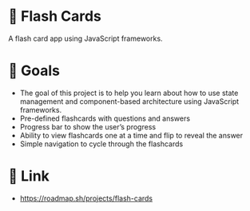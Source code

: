 # 📰 Flash Cards

A flash card app using JavaScript frameworks.

# 🎯 Goals

- The goal of this project is to help you learn about how to use state management and component-based architecture using JavaScript frameworks.
- Pre-defined flashcards with questions and answers
- Progress bar to show the user’s progress
- Ability to view flashcards one at a time and flip to reveal the answer
- Simple navigation to cycle through the flashcards

# 🔗 Link

- https://roadmap.sh/projects/flash-cards
